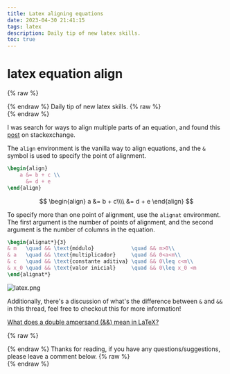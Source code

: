 ```yaml
---
title: Latex aligning equations
date: 2023-04-30 21:41:15
tags: latex
description: Daily tip of new latex skills.
toc: true
---
```



# latex equation align

{% raw %}<article class="message is-info"><div class="message-body">{% endraw %}
Daily tip of new latex skills.
{% raw %}</div></article>{% endraw %}

I was search for ways to align multiple parts of an equation, and found this [post](https://tex.stackexchange.com/questions/49014/aligning-equations-with-text-with-alignat) on stackexchange.

The `align` environment is the vanilla way to align equations, and the `&` symbol is used to specify the point of alignment.
<!--more-->

```latex
\begin{align}
    a &= b + c \\
      &= d + e
\end{align}
```

$$
\begin{align}
a &= b + c\\\\
      &= d + e
\end{align}
$$

To specify more than one point of alignment, use the `alignat` environment. The first argument is the number of points of alignment, and the second argument is the number of columns in the equation.

```latex
\begin{alignat*}{3}
& m   \quad && \text{módulo}            \quad && m>0\\
& a   \quad && \text{multiplicador}     \quad && 0<a<m\\
& c   \quad && \text{constante aditiva} \quad && 0\leq c<m\\
& x_0 \quad && \text{valor inicial}     \quad && 0\leq x_0 <m
\end{alignat*}
```

![latex.png](https://s2.loli.net/2023/05/08/uw4kp26UsrPRieX.png)

Additionally, there's a discussion of what's the difference between `&` and `&&` in this thread, feel free to checkout this for more information!

[What does a double ampersand (&&) mean in LaTeX?](https://tex.stackexchange.com/questions/159723/what-does-a-double-ampersand-mean-in-latex)

{% raw %}<article class="message is-info"><div class="message-body">{% endraw %}
Thanks for reading, if you have any questions/suggestions, please leave a comment below.
{% raw %}</div></article>{% endraw %}

